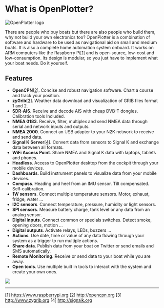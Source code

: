 # What is OpenPlotter?

![OpenPlotter logo](openplotter500x300.png)

There are people who buy boats but there are also people who build them, why not build your own electronics too? OpenPlotter is a combination of software and hardware to be used as navigational aid on small and medium boats. It is also a complete home automation system onboard. It works on ARM computers like the Raspberry Pi[[1]](https://www.raspberrypi.org) and is open-source, low-cost and low-consumption. Its design is modular, so you just have to implement what your boat needs. Do it yourself.

## Features

* **OpenCPN**[[2]](http://opencpn.org). Concise and robust navigation software. Chart a course and track your position.
* **zyGrib**[[3]](http://www.zygrib.org). Weather data download and visualization of GRIB files format 1 and 2.
* **SDR-AIS**. Receive and decode AIS with cheap DVB-T dongles. Calibration tools Included.
* **NMEA 0183**. Receive, filter, multiplex and send NMEA data through serial and network inputs and outputs.
* **NMEA 2000**. Connect an USB adapter to your N2K network to receive and send data.
* **Signal K Server**[[4]](http://signalk.org). Convert data from sensors to Signal K and exchange data between all formats.
* **WiFi Access Point**. Share NMEA and Signal K data with laptops, tablets and phones.
* **Headless**. Access to OpenPlotter desktop from the cockpit through your mobile devices.
* **Dashboards**. Build instrument panels to visualize data from your mobile devices.
* **Compass**. Heading and heel from an IMU sensor. Tilt compensated. Self-calibration.
* **1W sensors**. Connect multiple temperature sensors. Motor, exhaust, fridge, water ...
* **I2C sensors**. Connect temperature, pressure, humidity or light sensors.
* **SPI sensors**. Measure battery charge, tank level or any data from an analog sensor.
* **Digital inputs**. Connect common or specials switches. Detect smoke, opening doors, motion ...
* **Digital outputs**. Activate relays, LEDs, buzzers ...
* **Actions**. Use date, time or value of any data flowing through your system as a trigger to run multiple actions.
* **Share data**. Publish data from your boat on Twitter or send emails and SMS automatically.
* **Remote Monitoring**. Receive or send data to your boat while you are away.
* **Open tools**. Use multiple built in tools to interact with the system and create your own ones.

![](openplotter.jpg)

---
[1] https://www.raspberrypi.org [2] http://opencpn.org [3] http://www.zygrib.org [4] http://signalk.org
